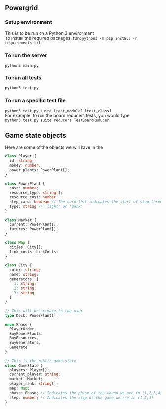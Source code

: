 ## Powergrid

### Setup environment

This is to be run on a Python 3 environment  
To install the required packages, run: `python3 -m pip install -r requirements.txt`

### To run the server

`python3 main.py`

### To run all tests

`python3 test.py`

### To run a specific test file

`python3 test.py suite [test_module] [test_class]`  
For example: to run the board reducers tests, you would type  
`python3 test.py suite reducers TestBoardReducer`

## Game state objects

Here are some of the objects we will have in the

```typescript
class Player {
  id: string;
  money: number;
  power_plants: PowerPlant[];
}

class PowerPlant {
  cost: number;
  resource_type: string[];
  resource_cost: number;
  step_card: boolean // The card that indicates the start of step three
  type: string // 'light' or 'dark'
}

class Market {
  current: PowerPlant[];
  futures: PowerPlant[];
}

class Map {
  cities: City[];
  link_costs: LinkCosts;
}

class City {
  color: string;
  name: string;
  generators: {
    1: string;
    2: string;
    3: string
  }
}

// This will be private to the user
type Deck: PowerPlant[];

enum Phase {
  PlayerOrder,
  BuyPowerPlants,
  BuyResources,
  BuyGenerators,
  Generate
}

// This is the public game state
class GameState {
  players: Player[];
  current_player: string;
  market: Market;
  player_rank: string[];
  map: Map;
  phase: Phase; // Indicates the phase of the round we are in (1,2,3,4,5)
  step: number; // Indicates the step of the game we are in (1,2,3)
}
```
